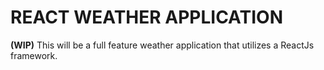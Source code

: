 # REACT WEATHER APPLICATION

 **(WIP)**
 This will be a full feature weather application that utilizes a ReactJs framework.
